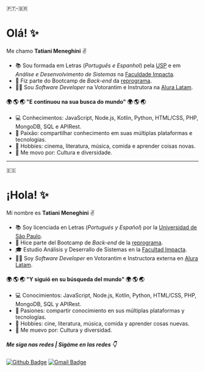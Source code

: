 🇵🇹-🇧🇷  
# Olá! :sparkles:

Me chamo **Tatiani Meneghini** :v:  
  
* :books: Sou formada em Letras (*Português e Espanhol*) pela [USP](https://www5.usp.br) e em *Análise e Desenvolvimento de Sistemas* na [Faculdade Impacta](www.impacta.edu.br/).
* :facepunch: Fiz parte do Bootcamp de *Back-end* da [reprograma](https://reprograma.com.br). 
* :woman_technologist: Sou *Software Developer* na Votorantim e Instrutora na [Alura Latam](https://www.aluracursos.com).  
   
####  :earth_africa: :earth_americas: :earth_asia: "E continuou na sua busca do mundo" :earth_africa: :earth_americas: :earth_asia:  
  
* :computer: Conhecimentos: JavaScript, Node.js, Kotlin, Python, HTML/CSS, PHP, MongoDB, SQL e APIRest.
* 💬 Paixão: compartilhar conhecimento em suas múltiplas plataformas e tecnologias.
* :yellow_heart: Hobbies: cinema, literatura, música, comida e aprender coisas novas.
* :rainbow: Me movo por: Cultura e diversidade.  

----
🇪🇸  
# ¡Hola! :sparkles:  
  
Mi nombre es **Tatiani Meneghini** :v:  
  
* :books: Soy licenciada en Letras (*Portugués y Español*) por la [Universidad de São Paulo](https://www5.usp.br).
* :facepunch: Hice parte del Bootcamp de *Back-end* de la [reprograma](https://reprograma.com.br). 
* :mortar_board: Estudio Análisis y Deserrallo de Sistemas en la [Facultad Impacta](www.impacta.edu.br/).
* :woman_technologist: Soy *Software Developer* en Votorantim e Instructora externa en [Alura Latam](https://www.aluracursos.com).  
  
####  :earth_africa: :earth_americas: :earth_asia: "Y siguió en su búsqueda del mundo" :earth_africa: :earth_americas: :earth_asia:  
  
* :computer: Conocimientos: JavaScript, Node.js, Kotlin, Python, HTML/CSS, PHP, MongoDB, SQL y APIRest.
* 💬 Pasiones: compartir conocimiento en sus múltiplas plataformas y tecnologías.
* :yellow_heart: Hobbies: cine, literatura, música, comida y aprender cosas nuevas.
* :rainbow: Me muevo por: Cultura y diversidad.  

##### Me siga nas redes | Sigáme en las redes :point_down:
  
[![Github Badge](https://img.shields.io/badge/-Github-000?style=flat-square&logo=Github&logoColor=white&link=https://github.com/tatianimeneghini)](https://github.com/tatianimeneghini)
[![Gmail Badge](https://img.shields.io/badge/-Gmail-c14438?style=flat-square&logo=Gmail&logoColor=white&link=mailto:contato.tatiani.meneghini@gmail.com)](mailto:tatiani.meneghini@gmail.com)
